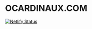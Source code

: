 # OCARDINAUX.COM

[![Netlify Status](https://api.netlify.com/api/v1/badges/947a141d-5666-41c7-9a44-c91d29771e9b/deploy-status)](https://app.netlify.com/sites/spectacular-speculoos-aa043a/deploys)
